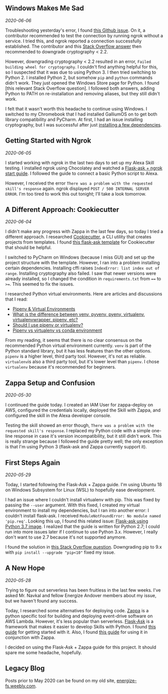 ## Windows Makes Me Sad
*2020-06-06*

Troubleshooting yesterday's error, I found 
[this Github issue](https://github.com/3SpheresRoboticsProject/flask_ask_ros/issues/3). On it, a contributor 
recommended to test the connection by running ngrok without a service. I tried this, and ngrok reported a connection 
successfully established. The contributor and this [Stack Overflow answer](https://stackoverflow.com/a/49466811) then 
recommended to downgrade cryptography < 2.2.

However, downgrading cryptography < 2.2 resulted in an error, `Failed building wheel for cryptography`. I couldn't
find anything helpful for this, so I suspected that it was due to using Python 3. I then tried switching to Python 2.
I installed Python 2, but somehow `pip` and `python` commands didn't work. They just opened the Windows Store page for 
Python. I found [this relevant Stack Overflow question]. I followed both answers, adding Python to PATH on 
re-installation and removing aliases, but they still didn't work.

I felt that it wasn't worth this headache to continue using Windows. I switched to my Chromebook that I had installed 
GalliumOS on to get both library compatibility and PyCharm. At first, I had an issue installing cryptography, but I 
was successful after just [installing a few dependencies](https://stackoverflow.com/a/22210069).

## Getting Started with Ngrok
*2020-06-05*

I started working with ngrok in the last two days to set up my Alexa Skill testing. I installed ngrok using Chocolatey 
and watched a [Flask-ask + ngrok start guide](https://www.youtube.com/watch?v=eC2zi4WIFX0). I followed the guide to 
connect a basic Python script to Alexa.

However, I received the error `There was a problem with the requested skill's response` again. ngrok displayed 
`POST / 500 INTERNAL SERVER ERROR`. I'm too tired to work this out tonight; I'll take a look tomorrow.

## A Different Approach: Cookiecutter
*2020-06-04*

I didn't make any progress with Zappa in the last few days, so today I tried a different approach. I researched 
[Cookiecutter](https://cookiecutter.readthedocs.io/en/1.7.2/README.html), a CLI utility that creates projects from 
templates. I found 
[this flask-ask template](https://github.com/chrisvoncsefalvay/cookiecutter-flask-ask)
for Cookiecutter that should be helpful.

I switched to PyCharm on Windows (because I miss GUI) and set up the project structure with the template. However, I 
ran into a problem installing certain dependencies. Installing cffi raises `IndexError: list index out of range`. 
Installing cryptography also failed. I saw that newer versions were already installed, so I changed the condition in 
`requirements.txt` from `==` to `>=`. This seemed to fix the issues.

I researched Python virtual environments. Here are articles and discussions that I read:
- [Pipenv & Virtual Environments](https://docs.python-guide.org/dev/virtualenvs/)
- [What is the difference between venv, pyvenv, pyenv, virtualenv, virtualenvwrapper, pipenv, etc?](https://stackoverflow.com/questions/41573587/what-is-the-difference-between-venv-pyvenv-pyenv-virtualenv-virtualenvwrappe)
- [Should I use pipenv or virtualenv?](https://www.reddit.com/r/learnpython/comments/9lrcee/should_i_use_pipenv_or_virtualenv/)
- [Pipenv vs virtualenv vs conda environment](https://medium.com/@krishnaregmi/pipenv-vs-virtualenv-vs-conda-environment-3dde3f6869ed)

From my reading, it seems that there is no clear consensus on the recommended Python virtual environment currently. 
`venv` is part of the Python standard library, but it has less features than the other options. `pipenv` is a higher 
level, third party tool. However, it's not as reliable. `virtualenv`is also a third party tool, but it's lower level 
than `pipenv`. I chose `virtualenv` because it's recommended for beginners.

## Zappa Setup and Confusion
*2020-05-30*

I continued the guide today. I created an IAM User for zappa-deploy on AWS, configured the 
credentials locally, deployed the Skill with Zappa, and configured the skill in the Alexa developer 
console.

Testing the skill showed an error though, `There was a problem with the requested skill's response`. 
I replaced my Python code with a simple one-line response in case it's version incompatibility, but 
it still didn't work. This is really strange because I followed the guide pretty well; the only 
exception is that I'm using Python 3 (flask-ask and Zappa currently support it).

## First Steps Again
*2020-05-29*

Today, I started following the Flask-Ask + Zappa guide. I'm using Ubuntu 18 on Windows Subsystem for 
Linux (WSL) to hopefully ease development.

I had an issue where I couldn't install virtualenv with pip. This was fixed by passing the 
`--user` argument. With this fixed, I created my virtual environment to install my dependencies, but I 
ran into another error: I couldn't install flask-ask. I received `ModuleNotFoundError: No module named 
'pip.req'`. Looking this up, I found this related issue:
[Flask-ask using Python 3.7 image](https://github.com/tiangolo/uwsgi-nginx-flask-docker/issues/133). 
I realized that the guide is written for Python 2.7; I could run into more issues later if I continue to 
use Python 3.x. However, I really don't want to use 2.7 because it's not supported anymore.

I found the solution in 
[this Stack Overflow question](https://stackoverflow.com/questions/51273969/virtutalenv-command-python-setup-py-egg-info-failed-with-error-code-1).
Downgrading pip to 9.x with `pip install --upgrade "pip<10"` fixed my issue.

## A New Hope
*2020-05-28*

Trying to figure out serverless has been fruitless in the last few weeks. I've asked Mr. Navkal and fellow Energize 
Andover members about my issue, but we haven't found any success.

Today, I researched some alternatives for deploying code. [Zappa](https://github.com/Miserlou/Zappa) is a python 
specific tool for building and deploying event-drive software on AWS Lambda. However, it's less popular than 
serverless. 
[Flask-Ask](https://flask-ask.readthedocs.io/en/latest/index.html) is a framework that makes it easier to develop 
Skills with Python. I found 
[this guide](https://developer.amazon.com/blogs/post/Tx14R0IYYGH3SKT/Flask-Ask-A-New-Python-Framework-for-Rapid-Alexa-Skills-Kit-Development) 
for getting started with it. Also, I found 
[this guide](https://developer.amazon.com/blogs/alexa/post/8e8ad73a-99e9-4c0f-a7b3-60f92287b0bf/new-alexa-tutorial-deploy-flask-ask-skills-to-aws-lambda-with-zappa) 
for using it in conjunction with Zappa.

I decided on using the Flask-Ask + Zappa guide for this project. It should spare me some headache, hopefully.

## Legacy Blog
Posts prior to May 2020 can be found on my old site, [energize-fs.weebly.com](https://energize-fs.weebly.com/).
